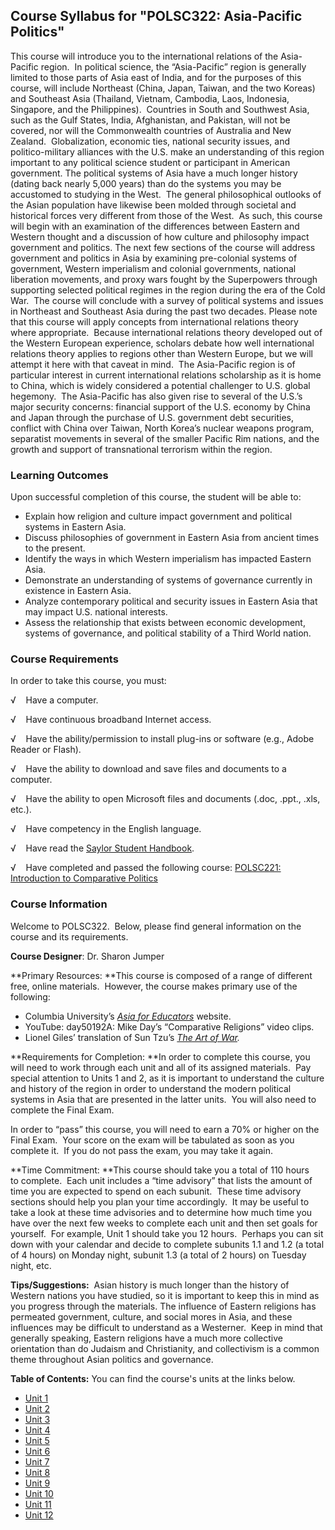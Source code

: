 Course Syllabus for "POLSC322: Asia-Pacific Politics"
-----------------------------------------------------

This course will introduce you to the international relations of the
Asia-Pacific region.  In political science, the “Asia-Pacific” region is
generally limited to those parts of Asia east of India, and for the
purposes of this course, will include Northeast (China, Japan, Taiwan,
and the two Koreas) and Southeast Asia (Thailand, Vietnam, Cambodia,
Laos, Indonesia, Singapore, and the Philippines).  Countries in South
and Southwest Asia, such as the Gulf States, India, Afghanistan, and
Pakistan, will not be covered, nor will the Commonwealth countries of
Australia and New Zealand.  Globalization, economic ties, national
security issues, and politico-military alliances with the U.S. make an
understanding of this region important to any political science student
or participant in American government. The political systems of Asia
have a much longer history (dating back nearly 5,000 years) than do the
systems you may be accustomed to studying in the West.  The general
philosophical outlooks of the Asian population have likewise been molded
through societal and historical forces very different from those of the
West.  As such, this course will begin with an examination of the
differences between Eastern and Western thought and a discussion of how
culture and philosophy impact government and politics. The next few
sections of the course will address government and politics in Asia by
examining pre-colonial systems of government, Western imperialism and
colonial governments, national liberation movements, and proxy wars
fought by the Superpowers through supporting selected political regimes
in the region during the era of the Cold War.  The course will conclude
with a survey of political systems and issues in Northeast and Southeast
Asia during the past two decades. Please note that this course will
apply concepts from international relations theory where appropriate. 
Because international relations theory developed out of the Western
European experience, scholars debate how well international relations
theory applies to regions other than Western Europe, but we will attempt
it here with that caveat in mind.  The Asia-Pacific region is of
particular interest in current international relations scholarship as it
is home to China, which is widely considered a potential challenger to
U.S. global hegemony.  The Asia-Pacific has also given rise to several
of the U.S.’s major security concerns: financial support of the U.S.
economy by China and Japan through the purchase of U.S. government debt
securities, conflict with China over Taiwan, North Korea’s nuclear
weapons program, separatist movements in several of the smaller Pacific
Rim nations, and the growth and support of transnational terrorism
within the region.

### Learning Outcomes

Upon successful completion of this course, the student will be able
to:  
  

-   Explain how religion and culture impact government and political
    systems in Eastern Asia.
-   Discuss philosophies of government in Eastern Asia from ancient
    times to the present.
-   Identify the ways in which Western imperialism has impacted Eastern
    Asia.
-   Demonstrate an understanding of systems of governance currently in
    existence in Eastern Asia.
-   Analyze contemporary political and security issues in Eastern Asia
    that may impact U.S. national interests.
-   Assess the relationship that exists between economic development,
    systems of governance, and political stability of a Third World
    nation.

### Course Requirements

In order to take this course, you must:  
  
 √    Have a computer.  
  
 √    Have continuous broadband Internet access.  
  
 √    Have the ability/permission to install plug-ins or software (e.g.,
Adobe Reader or Flash).  
  
 √    Have the ability to download and save files and documents to a
computer.  
  
 √    Have the ability to open Microsoft files and documents (.doc,
.ppt., .xls, etc.).  
  
 √    Have competency in the English language.  
  
 √    Have read the [Saylor Student
Handbook](http://www.saylor.org/site/wp-content/uploads/2012/05/Saylor-StudentHandbook.pdf).  
  
 √    Have completed and passed the following course: [POLSC221:
Introduction to Comparative
Politics](http://www.saylor.org/courses/polsc221/)

### Course Information

Welcome to POLSC322.  Below, please find general information on the
course and its requirements.

**Course Designer**: Dr. Sharon Jumper

**Primary Resources: **This course is composed of a range of different
free, online materials.  However, the course makes primary use of the
following:

-   Columbia University’s *[Asia for
    Educators](http://afe.easia.columbia.edu/)* website.
-   YouTube: day50192A: Mike Day’s “Comparative Religions” video clips.
-   Lionel Giles’ translation of Sun Tzu’s [*The Art of
    War*](http://www.chinapage.com/sunzi-e.html)*.*

**Requirements for Completion: **In order to complete this course, you
will need to work through each unit and all of its assigned materials.
 Pay special attention to Units 1 and 2, as it is important to
understand the culture and history of the region in order to understand
the modern political systems in Asia that are presented in the latter
units.  You will also need to complete the Final Exam.

In order to “pass” this course, you will need to earn a 70% or higher on
the Final Exam.  Your score on the exam will be tabulated as soon as you
complete it.  If you do not pass the exam, you may take it again.

**Time Commitment: **This course should take you a total of 110 hours
to complete.  Each unit includes a “time advisory” that lists the amount
of time you are expected to spend on each subunit.  These time advisory
sections should help you plan your time accordingly.  It may be useful
to take a look at these time advisories and to determine how much time
you have over the next few weeks to complete each unit and then set
goals for yourself.  For example, Unit 1 should take you 12 hours.
 Perhaps you can sit down with your calendar and decide to
complete subunits 1.1 and 1.2 (a total of 4 hours) on Monday night,
subunit 1.3 (a total of 2 hours) on Tuesday night, etc.

**Tips/Suggestions:**  Asian history is much longer than the history of
Western nations you have studied, so it is important to keep this in
mind as you progress through the materials. The influence of Eastern
religions has permeated government, culture, and social mores in Asia,
and these influences may be difficult to understand as a Westerner.
 Keep in mind that generally speaking, Eastern religions have a much
more collective orientation than do Judaism and Christianity, and
collectivism is a common theme throughout Asian politics and governance.

**Table of Contents:** You can find the course's units at the links below.

- [Unit 1](https://legacy.saylor.org/polsc322/Unit01/)
- [Unit 2](https://legacy.saylor.org/polsc322/Unit02/)
- [Unit 3](https://legacy.saylor.org/polsc322/Unit03/)
- [Unit 4](https://legacy.saylor.org/polsc322/Unit04/)
- [Unit 5](https://legacy.saylor.org/polsc322/Unit05/)
- [Unit 6](https://legacy.saylor.org/polsc322/Unit06/)
- [Unit 7](https://legacy.saylor.org/polsc322/Unit07/)
- [Unit 8](https://legacy.saylor.org/polsc322/Unit08/)
- [Unit 9](https://legacy.saylor.org/polsc322/Unit09/)
- [Unit 10](https://legacy.saylor.org/polsc322/Unit10/)
- [Unit 11](https://legacy.saylor.org/polsc322/Unit11/)
- [Unit 12](https://legacy.saylor.org/polsc322/Unit12/)

